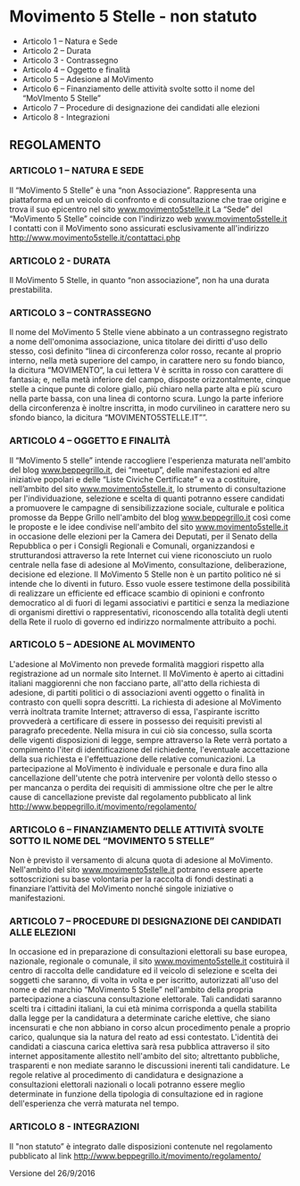 # Movimento 5 Stelle - non statuto

- Articolo 1 – Natura e Sede
- Articolo 2 – Durata
- Articolo 3 - Contrassegno
- Articolo 4 – Oggetto e finalità
- Articolo 5 – Adesione al MoVimento
- Articolo 6 – Finanziamento delle attività svolte sotto il nome del “MoVImento 5 Stelle”
- Articolo 7 – Procedure di designazione dei candidati alle elezioni
- Articolo 8 - Integrazioni

## REGOLAMENTO

### ARTICOLO 1 – NATURA E SEDE

Il “MoVimento 5 Stelle” è una “non Associazione”. Rappresenta una piattaforma ed un veicolo di confronto e di consultazione che trae origine e trova il suo epicentro nel sito www.movimento5stelle.it
La “Sede” del “MoVimento 5 Stelle” coincide con l'indirizzo web www.movimento5stelle.it
I contatti con il MoVimento sono assicurati esclusivamente all'indirizzo http://www.movimento5stelle.it/contattaci.php

### ARTICOLO 2 - DURATA

Il MoVimento 5 Stelle, in quanto “non associazione”, non ha una durata prestabilita.

### ARTICOLO 3 – CONTRASSEGNO

Il nome del MoVimento 5 Stelle viene abbinato a un contrassegno registrato a nome dell'omonima associazione, unica titolare dei diritti d'uso dello stesso, così definito “linea di circonferenza color rosso, recante al proprio interno, nella metà superiore del campo, in carattere nero su fondo bianco, la dicitura “MOVIMENTO”, la cui lettera V è scritta in rosso con carattere di fantasia; e, nella metà inferiore del campo, disposte orizzontalmente, cinque stelle a cinque punte di colore giallo, più chiaro nella parte alta e più scuro nella parte bassa, con una linea di contorno scura. Lungo la parte inferiore della circonferenza è inoltre inscritta, in modo curvilineo in carattere nero su sfondo bianco, la dicitura “MOVIMENTO5STELLE.IT””.

### ARTICOLO 4 – OGGETTO E FINALITÀ

Il “MoVimento 5 stelle” intende raccogliere l'esperienza maturata nell'ambito del blog www.beppegrillo.it, dei “meetup”, delle manifestazioni ed altre iniziative popolari e delle “Liste Civiche Certificate” e va a costituire, nell’ambito del sito www.movimento5stelle.it, lo strumento di consultazione per l'individuazione, selezione e scelta di quanti potranno essere candidati a promuovere le campagne di sensibilizzazione sociale, culturale e politica promosse da Beppe Grillo nell'ambito del blog www.beppegrillo.it così come le proposte e le idee condivise nell'ambito del sito www.movimento5stelle.it in occasione delle elezioni per la Camera dei Deputati, per il Senato della Repubblica o per i Consigli Regionali e Comunali, organizzandosi e strutturandosi attraverso la rete Internet cui viene riconosciuto un ruolo centrale nella fase di adesione al MoVimento, consultazione, deliberazione, decisione ed elezione. Il MoVimento 5 Stelle non è un partito politico né si intende che lo diventi in futuro. Esso vuole essere testimone della possibilità di realizzare un efficiente ed efficace scambio di opinioni e confronto democratico al di fuori di legami associativi e partitici e senza la mediazione di organismi direttivi o rappresentativi, riconoscendo alla totalità degli utenti della Rete il ruolo di governo ed indirizzo normalmente attribuito a pochi.

### ARTICOLO 5 – ADESIONE AL MOVIMENTO

L'adesione al MoVimento non prevede formalità maggiori rispetto alla registrazione ad un normale sito Internet. Il MoVimento è aperto ai cittadini italiani maggiorenni che non facciano parte, all'atto della richiesta di adesione, di partiti politici o di associazioni aventi oggetto o finalità in contrasto con quelli sopra descritti. La richiesta di adesione al MoVimento verrà inoltrata tramite Internet; attraverso di essa, l'aspirante iscritto provvederà a certificare di essere in possesso dei requisiti previsti al paragrafo precedente. Nella misura in cui ciò sia concesso, sulla scorta delle vigenti disposizioni di legge, sempre attraverso la Rete verrà portato a compimento l'iter di identificazione del richiedente, l'eventuale accettazione della sua richiesta e l'effettuazione delle relative comunicazioni. La partecipazione al MoVimento è individuale e personale e dura fino alla cancellazione dell'utente che potrà intervenire per volontà dello stesso o per mancanza o perdita dei requisiti di ammissione oltre che per le altre cause di cancellazione previste dal regolamento pubblicato al link http://www.beppegrillo.it/movimento/regolamento/

### ARTICOLO 6 – FINANZIAMENTO DELLE ATTIVITÀ SVOLTE SOTTO IL NOME DEL “MOVIMENTO 5 STELLE”

Non è previsto il versamento di alcuna quota di adesione al MoVimento. Nell'ambito del sito www.movimento5stelle.it potranno essere aperte sottoscrizioni su base volontaria per la raccolta di fondi destinati a finanziare l’attività del MoVimento nonché singole iniziative o manifestazioni.

### ARTICOLO 7 – PROCEDURE DI DESIGNAZIONE DEI CANDIDATI ALLE ELEZIONI

In occasione ed in preparazione di consultazioni elettorali su base europea, nazionale, regionale o comunale, il sito www.movimento5stelle.it costituirà il centro di raccolta delle candidature ed il veicolo di selezione e scelta dei soggetti che saranno, di volta in volta e per iscritto, autorizzati all'uso del nome e del marchio “MoVimento 5 Stelle” nell'ambito della propria partecipazione a ciascuna consultazione elettorale. Tali candidati saranno scelti tra i cittadini italiani, la cui età minima corrisponda a quella stabilita dalla legge per la candidatura a determinate cariche elettive, che siano incensurati e che non abbiano in corso alcun procedimento penale a proprio carico, qualunque sia la natura del reato ad essi contestato. L'identità dei candidati a ciascuna carica elettiva sarà resa pubblica attraverso il sito internet appositamente allestito nell'ambito del sito; altrettanto pubbliche, trasparenti e non mediate saranno le discussioni inerenti tali candidature. Le regole relative al procedimento di candidatura e designazione a consultazioni elettorali nazionali o locali potranno essere meglio determinate in funzione della tipologia di consultazione ed in ragione dell'esperienza che verrà maturata nel tempo.

### ARTICOLO 8 - INTEGRAZIONI

Il "non statuto” è integrato dalle disposizioni contenute nel regolamento pubblicato al link http://www.beppegrillo.it/movimento/regolamento/

Versione del 26/9/2016
